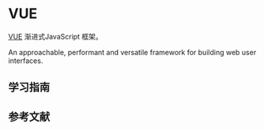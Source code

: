 # VUE

[VUE](https://vuejs.org) 渐进式JavaScript 框架。

An approachable, performant and versatile framework for building web user interfaces.

## 学习指南

## 参考文献
